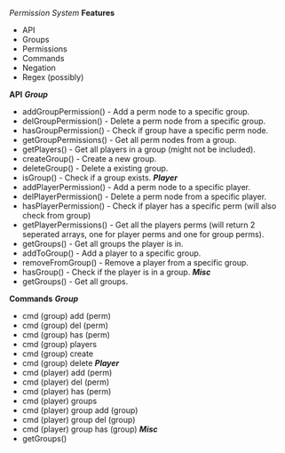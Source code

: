 *Permission System*
**Features**
- API
- Groups
- Permissions
- Commands
- Negation
- Regex (possibly)

**API**
***Group***
- addGroupPermission() - Add a perm node to a specific group.
- delGroupPermission() - Delete a perm node from a specific group.
- hasGroupPermission() - Check if group have a specific perm node.
- getGroupPermissions() - Get all perm nodes from a group.
- getPlayers() - Get all players in a group (might not be included).
- createGroup() - Create a new group.
- deleteGroup() - Delete a existing group.
- isGroup() - Check if a group exists.
***Player***
- addPlayerPermission() - Add a perm node to a specific player.
- delPlayerPermission() - Delete a perm node from a specific player.
- hasPlayerPermission() - Check if player has a specific perm (will also check from group)
- getPlayerPermissions() - Get all the players perms (will return 2 seperated arrays, one for player perms and one for group perms).
- getGroups() - Get all groups the player is in.
- addToGroup() - Add a player to a specific group.
- removeFromGroup() - Remove a player from a specific group.
- hasGroup() - Check if the player is in a group.
***Misc***
- getGroups() - Get all groups.

**Commands**
***Group***
- cmd (group) add (perm)
- cmd (group) del (perm)
- cmd (group) has (perm)
- cmd (group) players
- cmd (group) create
- cmd (group) delete
***Player***
- cmd (player) add (perm)
- cmd (player) del (perm)
- cmd (player) has (perm)
- cmd (player) groups
- cmd (player) group add (group)
- cmd (player) group del (group)
- cmd (player) group has (group)
***Misc***
- getGroups()